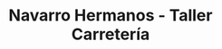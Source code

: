 ---
title: "Navarro Hermanos - Taller Carretería"
url: /malaga/navarro-hermanos-taller-carreteria/
shop: Motorrad
---